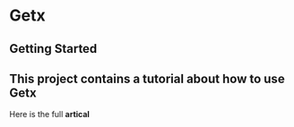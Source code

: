 # Getx


## Getting Started

## This project contains a tutorial about how to use Getx 

Here is the full **artical** 
